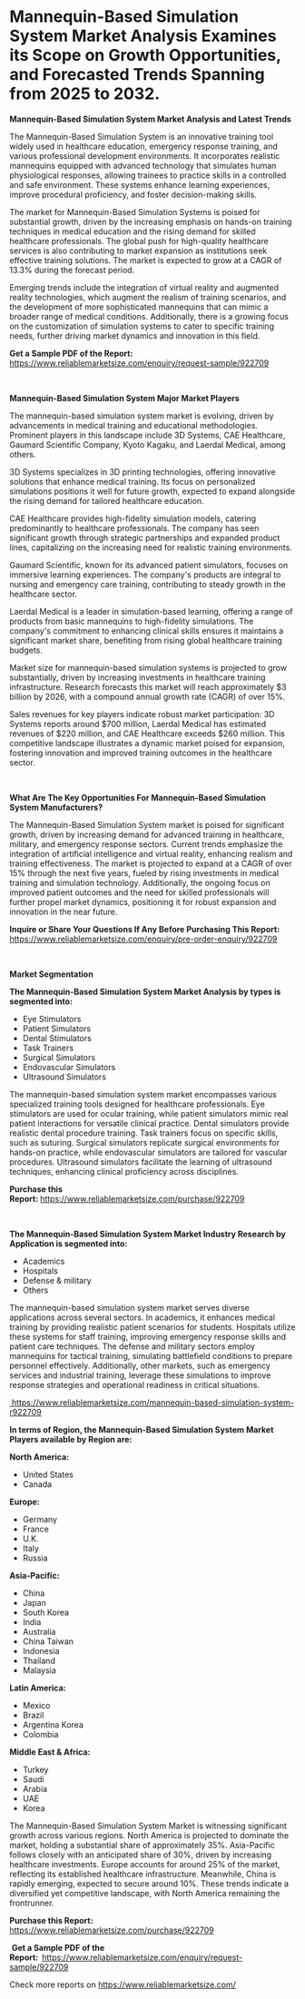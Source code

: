 <p><h1>Mannequin-Based Simulation System Market Analysis Examines its Scope on Growth Opportunities, and Forecasted Trends Spanning from 2025 to 2032.</h1></p><p><strong>Mannequin-Based Simulation System Market Analysis and Latest Trends</strong></p>
<p><p>The Mannequin-Based Simulation System is an innovative training tool widely used in healthcare education, emergency response training, and various professional development environments. It incorporates realistic mannequins equipped with advanced technology that simulates human physiological responses, allowing trainees to practice skills in a controlled and safe environment. These systems enhance learning experiences, improve procedural proficiency, and foster decision-making skills.</p><p>The market for Mannequin-Based Simulation Systems is poised for substantial growth, driven by the increasing emphasis on hands-on training techniques in medical education and the rising demand for skilled healthcare professionals. The global push for high-quality healthcare services is also contributing to market expansion as institutions seek effective training solutions. The market is expected to grow at a CAGR of 13.3% during the forecast period. </p><p>Emerging trends include the integration of virtual reality and augmented reality technologies, which augment the realism of training scenarios, and the development of more sophisticated mannequins that can mimic a broader range of medical conditions. Additionally, there is a growing focus on the customization of simulation systems to cater to specific training needs, further driving market dynamics and innovation in this field.</p></p>
<p><strong>Get a Sample PDF of the Report:&nbsp;</strong> <a href="https://www.reliablemarketsize.com/enquiry/request-sample/922709?utm_campaign=2804&utm_medium=2&utm_source=Github&utm_content=ia&utm_term=11032025&utm_id=mannequin-based-simulation-system">https://www.reliablemarketsize.com/enquiry/request-sample/922709</a></p>
<p>&nbsp;</p>
<p><strong>Mannequin-Based Simulation System Major Market Players</strong></p>
<p><p>The mannequin-based simulation system market is evolving, driven by advancements in medical training and educational methodologies. Prominent players in this landscape include 3D Systems, CAE Healthcare, Gaumard Scientific Company, Kyoto Kagaku, and Laerdal Medical, among others. </p><p>3D Systems specializes in 3D printing technologies, offering innovative solutions that enhance medical training. Its focus on personalized simulations positions it well for future growth, expected to expand alongside the rising demand for tailored healthcare education.</p><p>CAE Healthcare provides high-fidelity simulation models, catering predominantly to healthcare professionals. The company has seen significant growth through strategic partnerships and expanded product lines, capitalizing on the increasing need for realistic training environments. </p><p>Gaumard Scientific, known for its advanced patient simulators, focuses on immersive learning experiences. The company's products are integral to nursing and emergency care training, contributing to steady growth in the healthcare sector.</p><p>Laerdal Medical is a leader in simulation-based learning, offering a range of products from basic mannequins to high-fidelity simulations. The company's commitment to enhancing clinical skills ensures it maintains a significant market share, benefiting from rising global healthcare training budgets.</p><p>Market size for mannequin-based simulation systems is projected to grow substantially, driven by increasing investments in healthcare training infrastructure. Research forecasts this market will reach approximately $3 billion by 2026, with a compound annual growth rate (CAGR) of over 15%.</p><p>Sales revenues for key players indicate robust market participation: 3D Systems reports around $700 million, Laerdal Medical has estimated revenues of $220 million, and CAE Healthcare exceeds $260 million. This competitive landscape illustrates a dynamic market poised for expansion, fostering innovation and improved training outcomes in the healthcare sector.</p></p>
<p>&nbsp;</p>
<p><strong>What Are The Key Opportunities For Mannequin-Based Simulation System Manufacturers?</strong></p>
<p><p>The Mannequin-Based Simulation System market is poised for significant growth, driven by increasing demand for advanced training in healthcare, military, and emergency response sectors. Current trends emphasize the integration of artificial intelligence and virtual reality, enhancing realism and training effectiveness. The market is projected to expand at a CAGR of over 15% through the next five years, fueled by rising investments in medical training and simulation technology. Additionally, the ongoing focus on improved patient outcomes and the need for skilled professionals will further propel market dynamics, positioning it for robust expansion and innovation in the near future.</p></p>
<p><strong>Inquire or Share Your Questions If Any Before Purchasing This Report:</strong> <a href="https://www.reliablemarketsize.com/enquiry/pre-order-enquiry/922709?utm_campaign=2804&utm_medium=2&utm_source=Github&utm_content=ia&utm_term=11032025&utm_id=mannequin-based-simulation-system">https://www.reliablemarketsize.com/enquiry/pre-order-enquiry/922709</a></p>
<p>&nbsp;</p>
<p><strong>Market Segmentation</strong></p>
<p><strong>The Mannequin-Based Simulation System Market Analysis by types is segmented into:</strong></p>
<p><ul><li>Eye Stimulators</li><li>Patient Simulators</li><li>Dental Stimulators</li><li>Task Trainers</li><li>Surgical Simulators</li><li>Endovascular Simulators</li><li>Ultrasound Simulators</li></ul></p>
<p><p>The mannequin-based simulation system market encompasses various specialized training tools designed for healthcare professionals. Eye stimulators are used for ocular training, while patient simulators mimic real patient interactions for versatile clinical practice. Dental simulators provide realistic dental procedure training. Task trainers focus on specific skills, such as suturing. Surgical simulators replicate surgical environments for hands-on practice, while endovascular simulators are tailored for vascular procedures. Ultrasound simulators facilitate the learning of ultrasound techniques, enhancing clinical proficiency across disciplines.</p></p>
<p><strong>Purchase this Report:&nbsp;</strong><a href="https://www.reliablemarketsize.com/purchase/922709?utm_campaign=2804&utm_medium=2&utm_source=Github&utm_content=ia&utm_term=11032025&utm_id=mannequin-based-simulation-system">https://www.reliablemarketsize.com/purchase/922709</a></p>
<p>&nbsp;</p>
<p><strong>The Mannequin-Based Simulation System Market Industry Research by Application is segmented into:</strong></p>
<p><ul><li>Academics</li><li>Hospitals</li><li>Defense & military</li><li>Others</li></ul></p>
<p><p>The mannequin-based simulation system market serves diverse applications across several sectors. In academics, it enhances medical training by providing realistic patient scenarios for students. Hospitals utilize these systems for staff training, improving emergency response skills and patient care techniques. The defense and military sectors employ mannequins for tactical training, simulating battlefield conditions to prepare personnel effectively. Additionally, other markets, such as emergency services and industrial training, leverage these simulations to improve response strategies and operational readiness in critical situations.</p></p>
<p><a href="https://www.reliablemarketsize.com/mannequin-based-simulation-system-r922709?utm_campaign=2804&utm_medium=2&utm_source=Github&utm_content=ia&utm_term=11032025&utm_id=mannequin-based-simulation-system">&nbsp;https://www.reliablemarketsize.com/mannequin-based-simulation-system-r922709</a></p>
<p><strong>In terms of Region, the Mannequin-Based Simulation System Market Players available by Region are:</strong></p>
<p>
    <p> <strong> North America: </strong>
        <ul>
            <li>United States</li>
            <li>Canada</li>
        </ul>
        </p> 
    <p> <strong> Europe: </strong>
        <ul>
            <li>Germany</li>
            <li>France</li>
            <li>U.K.</li>
            <li>Italy</li>
            <li>Russia</li>
        </ul>
        </p> 
    <p> <strong> Asia-Pacific: </strong>
        <ul>
            <li>China</li>
            <li>Japan</li>
            <li>South Korea</li>
            <li>India</li>
            <li>Australia</li>
            <li>China Taiwan</li>
            <li>Indonesia</li>
            <li>Thailand</li>
            <li>Malaysia</li>
        </ul>
        </p> 
    <p> <strong> Latin America: </strong>
        <ul>
            <li>Mexico</li>
            <li>Brazil</li>
            <li>Argentina Korea</li>
            <li>Colombia</li>
        </ul>
        </p> 
    <p> <strong> Middle East & Africa: </strong>
        <ul>
            <li>Turkey</li>
            <li>Saudi</li>
            <li>Arabia</li>
            <li>UAE</li>
            <li>Korea</li>
        </ul>
    </p>
    </p>
<p><p>The Mannequin-Based Simulation System Market is witnessing significant growth across various regions. North America is projected to dominate the market, holding a substantial share of approximately 35%. Asia-Pacific follows closely with an anticipated share of 30%, driven by increasing healthcare investments. Europe accounts for around 25% of the market, reflecting its established healthcare infrastructure. Meanwhile, China is rapidly emerging, expected to secure around 10%. These trends indicate a diversified yet competitive landscape, with North America remaining the frontrunner.</p></p>
<p><strong>Purchase this Report: </strong><a href="https://www.reliablemarketsize.com/purchase/922709?utm_campaign=2804&utm_medium=2&utm_source=Github&utm_content=ia&utm_term=11032025&utm_id=mannequin-based-simulation-system">https://www.reliablemarketsize.com/purchase/922709</a></p>
<p>&nbsp;<strong>Get a Sample PDF of the Report:&nbsp;&nbsp;</strong><a href="https://www.reliablemarketsize.com/enquiry/request-sample/922709?utm_campaign=2804&utm_medium=2&utm_source=Github&utm_content=ia&utm_term=11032025&utm_id=mannequin-based-simulation-system">https://www.reliablemarketsize.com/enquiry/request-sample/922709</a></p>
<p><strong></strong></p>
<p>Check more reports on <a href="https://www.reliablemarketsize.com/?utm_campaign=2804&utm_medium=2&utm_source=Github&utm_content=ia&utm_term=11032025&utm_id=mannequin-based-simulation-system">https://www.reliablemarketsize.com/</a></p>
